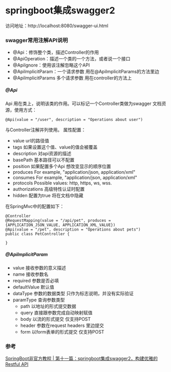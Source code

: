 # springboot集成swagger2
访问地址：http://localhost:8080/swagger-ui.html

### swagger常用注解API说明
* @Api：修饰整个类，描述Controller的作用
* @ApiOperation：描述一个类的一个方法，或者说一个接口
* @ApiIgnore：使用该注解忽略这个API
* @ApiImplicitParam：一个请求参数 用在@ApiImplicitParams的方法里边
* @ApiImplicitParams 多个请求参数 用在controller的方法上


##### @Api
Api 用在类上，说明该类的作用。可以标记一个Controller类做为swagger 文档资源，使用方式：
```
@Api(value = "/user", description = "Operations about user")
```
与Controller注解并列使用。 属性配置：
* value	url的路径值
* tags	如果设置这个值、value的值会被覆盖
* description	对api资源的描述
* basePath	基本路径可以不配置
* position	如果配置多个Api 想改变显示的顺序位置
* produces	For example, "application/json, application/xml"
* consumes	For example, "application/json, application/xml"
* protocols	Possible values: http, https, ws, wss.
* authorizations	高级特性认证时配置
* hidden	配置为true 将在文档中隐藏

在SpringMvc中的配置如下：
```
@Controller
@RequestMapping(value = "/api/pet", produces = {APPLICATION_JSON_VALUE, APPLICATION_XML_VALUE})
@Api(value = "/pet", description = "Operations about pets")
public class PetController {

}
```

##### @ApiImplicitParam
* value 接收参数的意义描述
* name 接收参数名
* required 参数是否必填
* defaultValue 默认值
* dataType 参数的数据类型 只作为标志说明，并没有实际验证
* paramType 查询参数类型
  * path 以地址的形式提交数据
  * query 直接跟参数完成自动映射赋值
  * body 以流的形式提交 仅支持POST
  * header 参数在request headers 里边提交
  * form 以form表单的形式提交 仅支持POST


### 参考
[SpringBoot非官方教程 | 第十一篇：springboot集成swagger2，构建优雅的Restful API](http://blog.csdn.net/forezp/article/details/71023536)
